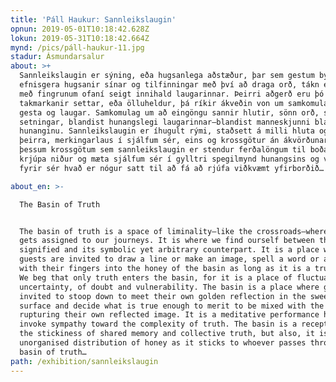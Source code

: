 ```yaml
---
title: 'Páll Haukur: Sannleikslaugin'
opnun: 2019-05-01T10:18:42.628Z
lokun: 2019-05-31T10:18:42.664Z
mynd: /pics/páll-haukur-11.jpg
stadur: Ásmundarsalur
about: >+
  Sannleikslaugin er sýning, eða hugsanlega aðstæður, þar sem gestum býðst að
  efnisgera hugsanir sínar og tilfinningar með því að draga orð, tákn eða línur
  með fingrunum ofaní seigt innihald laugarinnar. Þeirri aðgerð eru þó
  takmarkanir settar, eða ölluheldur, þá ríkir ákveðin von um samkomulag milli
  gesta og laugar. Samkomulag um að eingöngu sannir hlutir, sönn orð, sannar
  setningar, blandist hunangslegi laugarinnar–blandist manneskjunni blandast
  hunanginu. Sannleikslaugin er íhugult rými, staðsett á milli hluta og merkingu
  þeirra, merkingarlaus í sjálfum sér, eins og krossgötur án ákvörðunarstaðar. Á
  þessum krossgötum sem sannleikslaugin er stendur ferðalöngum til boða að
  krjúpa niður og mæta sjálfum sér í gylltri spegilmynd hunangsins og velta
  fyrir sér hvað er nógur satt til að fá að rjúfa viðkvæmt yfirborðið…

about_en: >-

  The Basin of Truth


  The basin of truth is a space of liminality–like the crossroads–where meaning
  gets assigned to our journeys. It is where we find ourself between the
  signified and its symbolic yet arbitrary counterpart. It is a place where
  guests are invited to draw a line or make an image, spell a word or a sentence
  with their fingers into the honey of the basin as long as it is a true thing.
  We beg that only truth enters the basin, for it is a place of fluctuating
  uncertainty, of doubt and vulnerability. The basin is a place where guests are
  invited to stoop down to meet their own golden reflection in the sweet-like
  surface and decide what is true enough to merit to be mixed with the honey,
  rupturing their own reflected image. It is a meditative performance hoping to
  invoke sympathy toward the complexity of truth. The basin is a receptacle for
  the stickiness of shared memory and collective truth, but also, it is an
  unorganised distribution of honey as it sticks to whoever passes through the
  basin of truth…
path: /exhibition/sannleikslaugin
---
```


